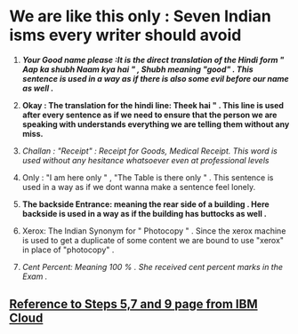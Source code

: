 
# We are like this only : Seven Indian isms every writer should avoid

1. **_Your Good name please :It is the direct translation of the Hindi form " Aap ka shubh Naam kya hai " , Shubh meaning "good" . This sentence is used in a way as if there is also some evil before our name as well ._**

2. **Okay : The translation for the hindi line: Theek hai " . This line is used after every sentence as if we need to ensure that the person we are speaking with understands everything we are telling them without any miss.**

3. _Challan : "Receipt" : Receipt for Goods, Medical Receipt. This word is used without any hesitance whatsoever even at professional levels_

4. Only : "I am here only " , "The Table is there only " . This sentence is used in a way as if we dont wanna make a sentence feel lonely. 

5. **The backside Entrance: meaning the rear side of a building . Here  backside is used in a way as if the building has buttocks as well .**

6. Xerox: The Indian Synonym for " Photocopy " . Since the xerox machine is used to get a duplicate of some content we are bound to use "xerox" in place of "photocopy" .

7. _Cent Percent: Meaning 100 % . She received cent percent marks in the Exam ._


## [Reference to Steps 5,7 and 9 page from IBM Cloud](Steps_5_7_9.md)
